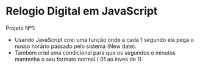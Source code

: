 # Relogio Digital em JavaScript

Projeto Nº1:
- Usando JavaScript criei uma função onde a cada 1 segundo ela pega o nosso horário passado pelo sistema (New date).
- Também criei uma condicional para que os segundos e minutos mantenha o seu formato normal ( 01 ao inves de 1).
